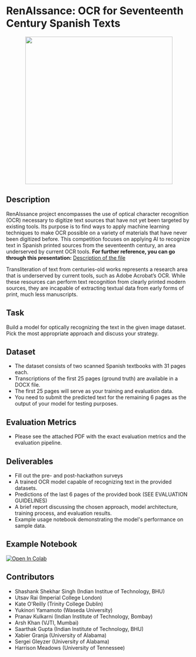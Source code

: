 # RenAIssance: OCR for Seventeenth Century Spanish Texts
<!-- ![coverImage](./cover.webp) -->
<p align="center">
<img src="https://raw.githubusercontent.com/ML4SCI/DeepLearnHackathon/Renaissance/NLPRenaissanceChallenge/images/cover.webp" width="400">
</p>

## Description
RenAIssance project encompasses the use of optical character recognition (OCR) necessary to digitize text sources that have not yet been targeted by existing tools. Its purpose is to find ways to apply machine learning techniques to make OCR possible on a variety of materials that have never been digitized before. This competition focuses on applying AI to recognize text in Spanish printed sources from the seventeenth century, an area underserved by current OCR tools. 
**For further reference, you can go through this presentation:** [Description of the file](https://github.com/ML4SCI/DeepLearnHackathon/blob/main/NLPRenaissanceChallenge/data/Hackathon%20training%20-%20print%20irregularities.pptx)
 

Transliteration of text from centuries-old works represents a research area that is underserved by current tools, such as Adobe Acrobat’s OCR. While these resources can perform text recognition from clearly printed modern sources, they are incapable of extracting textual data from early forms of print, much less manuscripts.

## Task
Build a model for optically recognizing the text in the given image dataset. Pick the most appropriate approach and discuss your strategy.

## Dataset
- The dataset consists of two scanned Spanish textbooks with 31 pages each.
- Transcriptions of the first 25 pages (ground truth) are available in a DOCX file.
- The first 25 pages will serve as your training and evaluation data.
- You need to submit the predicted text for the remaining 6 pages as the output of your model for testing purposes.

## Evaluation Metrics
- Please see the attached PDF with the exact evaluation metrics and the evaluation pipeline.

## Deliverables
- Fill out the pre- and post-hackathon surveys
- A trained OCR model capable of recognizing text in the provided datasets.
- Predictions of the last 6 pages of the provided book (SEE EVALUATION GUIDELINES)
- A brief report discussing the chosen approach, model architecture, training process, and evaluation results.
- Example usage notebook demonstrating the model's performance on sample data.

## Example Notebook
[![Open In Colab](https://colab.research.google.com/assets/colab-badge.svg)](https://colab.research.google.com/github/ML4SCI/DeepLearnHackathon/blob/RenAIssance/NLPRenaissanceChallenge/Sample_Notebook.ipynb)

## Contributors

- Shashank Shekhar Singh (Indian Institue of Technology, BHU)
- Utsav Rai (Imperial College London)
- Kate O'Reilly (Trinity College Dublin)
- Yukinori Yamamoto (Waseda University)
- Pranav Kulkarni (Indian Institute of Technology, Bombay)
- Arsh Khan (VJTI, Mumbai)
- Saarthak Gupta (Indian Institute of Technology, BHU)
- Xabier Granja (University of Alabama)
- Sergei Gleyzer (University of Alabama)
- Harrison Meadows (University of Tennessee)
